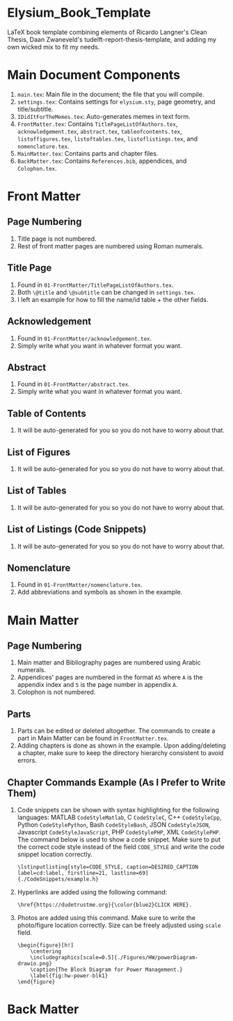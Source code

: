 # Elysium_Book_Template
LaTeX book template combining elements of Ricardo Langner's Clean Thesis, Daan Zwaneveld's tudelft-report-thesis-template, and adding my own wicked mix to fit my needs.

# Main Document Components
1. `main.tex`: Main file in the document; the file that you will compile.
2. `settings.tex`: Contains settings for `elysium.sty`, page geometry, and title/subtitle.
3. `IDidItForTheMemes.tex`: Auto-generates memes in text form.
4. `FrontMatter.tex`: Contains `TitlePageListOfAuthors.tex`, `acknowledgement.tex`, `abstract.tex`, `tableofcontents.tex`, `listoffigures.tex`, `listoftables.tex`, `listoflistings.tex`, and `nomenclature.tex`.
5. `MainMatter.tex`: Contains parts and chapter files.
6. `BackMatter.tex`: Contains `References.bib`, appendices, and `Colophon.tex`.

# Front Matter

## Page Numbering
1. Title page is not numbered.
2. Rest of front matter pages are numbered using Roman numerals.

## Title Page
1. Found in `01-FrontMatter/TitlePageListOfAuthors.tex`.
2. Both `\@title` and `\@subtitle` can be changed in `settings.tex`.
3. I left an example for how to fill the name/id table + the other fields.

## Acknowledgement
1. Found in `01-FrontMatter/acknowledgement.tex`.
2. Simply write what you want in whatever format you want.

## Abstract
1. Found in `01-FrontMatter/abstract.tex`.
2. Simply write what you want in whatever format you want.

## Table of Contents
1. It will be auto-generated for you so you do not have to worry about that.

## List of Figures
1. It will be auto-generated for you so you do not have to worry about that.

## List of Tables
1. It will be auto-generated for you so you do not have to worry about that.

## List of Listings (Code Snippets)
1. It will be auto-generated for you so you do not have to worry about that.

## Nomenclature
1. Found in `01-FrontMatter/nomenclature.tex`.
2. Add abbreviations and symbols as shown in the example.

# Main Matter

## Page Numbering
1. Main matter and Bibliography pages are numbered using Arabic numerals.
1. Appendices' pages are numbered in the format `A5` where `A` is the appendix index and `5` is the page number in appendix `A`.
1. Colophon is not numbered.

## Parts
1. Parts can be edited or deleted altogether. The commands to create a part in Main Matter can be found in `FrontMatter.tex`.
2. Adding chapters is done as shown in the example. Upon adding/deleting a chapter, make sure to keep the directory hierarchy consistent to avoid errors.

## Chapter Commands Example (As I Prefer to Write Them)
1. Code snippets can be shown with syntax highlighting for the following languages: MATLAB `CodeStyleMatlab`, C `CodeStyleC`, C++ `CodeStyleCpp`, Python `CodeStylePython`, Bash `CodeStyleBash`, JSON `CodeStyleJSON`, Javascript `CodeStyleJavaScript`, PHP `CodeStylePHP`, XML `CodeStylePHP`. The command below is used to show a code snippet. Make sure to put the correct code style instead of the field `CODE_STYLE` and write the code snippet location correctly.
   ```
   \lstinputlisting[style=CODE_STYLE, caption=DESIRED_CAPTION label=cd:label, firstline=21, lastline=69]{./CodeSnippets/example.h}
   ```
   
2. Hyperlinks are added using the following command:
   ```
   \href{https://dudetrustme.org}{\color{blue2}CLICK HERE}.
   ```

3. Photos are added using this command. Make sure to write the photo/figure location correctly. Size can be freely adjusted using `scale` field.
   ```
   \begin{figure}[h!]
       \centering
       \includegraphics[scale=0.5]{./Figures/HW/powerDiagram-drawio.png}
       \caption{The Block Diagram for Power Management.}
       \label{fig:hw-power-blk1}
   \end{figure}
   ```

# Back Matter
   
